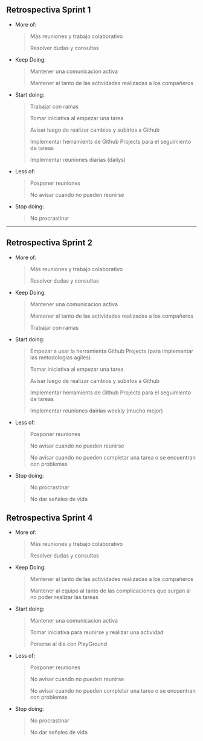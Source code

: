 ## Retrospectiva Sprint 1

- More of:
    > Más reuniones y trabajo colaborativo
    > 
    > Resolver dudas y consultas

- Keep Doing:
    > Mantener una comunicacion activa
    >
    > Mantener al tanto de las actividades realizadas a los compañeros

- Start doing:
    > Trabajar con ramas
    >
    > Tomar iniciativa al empezar una tarea
    >
    > Avisar luego de realizar cambios y subirlos a Github
    >
    > Implementar herramients de Github Projects para el seguimiento de tareas
    >
    > Implementar reuniones diarias (dailys)

- Less of:
    > Posponer reuniones
    >
    > No avisar cuando no pueden reunirse

- Stop doing:
    > No procrastinar
    


---

## Retrospectiva Sprint 2

- More of:
    > Más reuniones y trabajo colaborativo
    > 
    > Resolver dudas y consultas

- Keep Doing:
    > Mantener una comunicacion activa
    >
    > Mantener al tanto de las actividades realizadas a los compañeros
    >
    > Trabajar con ramas

- Start doing:
    > Empezar a usar la herramienta Github Projects (para implementar las metodologias agiles)
    >
    > Tomar iniciativa al empezar una tarea
    >
    > Avisar luego de realizar cambios y subirlos a Github
    >
    > Implementar herramients de Github Projects para el seguimiento de tareas
    >
    > Implementar reuniones ~~dairias~~ weekly (mucho mejor)

- Less of:
    > Posponer reuniones
    >
    > No avisar cuando no pueden reunirse
    >
    > No avisar cuando no pueden completar una tarea o se encuentran con problemas

- Stop doing:
    > No procrastinar
    >
    > No dar señales de vida
        


## Retrospectiva Sprint 4

- More of:
    > Más reuniones y trabajo colaborativo
    > 
    > Resolver dudas y consultas

- Keep Doing:
    > Mantener al tanto de las actividades realizadas a los compañeros
    >
    > Mantener al equipo al tanto de las complicaciones que surgan al no poder realizar las tareas
    >

- Start doing:
    > Mantener una comunicacion activa
    >
    > Tomar iniciativa para reunirse y realizar una actividad
    >
    > Ponerse al dia con PlayGround

- Less of:
    > Posponer reuniones
    >
    > No avisar cuando no pueden reunirse
    >
    > No avisar cuando no pueden completar una tarea o se encuentran con problemas

- Stop doing:
    > No procrastinar
    >
    > No dar señales de vida